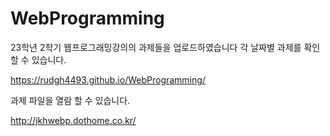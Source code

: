 # WebProgramming
23학년 2학기 웹프로그래밍강의의 과제들을 업로드하였습니다
각 날짜별 과제를 확인할 수 있습니다.

https://rudgh4493.github.io/WebProgramming/


과제 파일을 열람 할 수 있습니다.

http://jkhwebp.dothome.co.kr/
